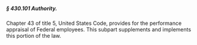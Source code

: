 ##### § 430.101 Authority. #####

Chapter 43 of title 5, United States Code, provides for the performance appraisal of Federal employees. This subpart supplements and implements this portion of the law.